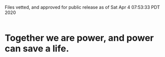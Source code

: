 Files vetted, and approved for public release as of Sat Apr  4 07:53:33 PDT 2020<br><br><h1>Together we are power, and power can save a life.</h1>
